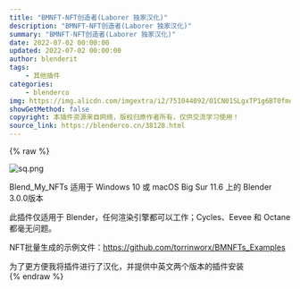 ```yaml
---
title: "BMNFT-NFT创造者(Laborer 独家汉化)"
description: "BMNFT-NFT创造者(Laborer 独家汉化)"
summary: "BMNFT-NFT创造者(Laborer 独家汉化)"
date: 2022-07-02 00:00:00
updated: 2022-07-02 00:00:00
author: blenderit
tags: 
    - 其他插件
categories:
    - blenderco
img: https://img.alicdn.com/imgextra/i2/751044092/O1CN01SLgxTP1g6BT0fmoem_!!751044092.png
showGetMethod: false
copyright: 本插件资源来自网络，版权归原作者所有，仅供交流学习使用！
source_link: https://blenderco.cn/38128.html
---
```


{% raw %}
<p><img class="aligncenter" src="https://img.alicdn.com/imgextra/i2/751044092/O1CN01SLgxTP1g6BT0fmoem_!!751044092.png" alt="sq.png"></p><div class="lake-content">
<p id="ue313de6d" class="ne-p"><span class="ne-text">Blend_My_NFTs 适用于 Windows 10 或 macOS Big Sur 11.6 上的 Blender 3.0.0版本</span></p>
<p id="u357f261e" class="ne-p"><span class="ne-text">此插件仅适用于 Blender，任何渲染引擎都可以工作；Cycles、Eevee 和 Octane 都毫无问题。</span></p>
<p id="ud47c0072" class="ne-p"><span class="ne-text">NFT批量生成的示例文件：</span><a class="ne-link" href="https://github.com/torrinworx/BMNFTs_Examples" target="_blank" rel="noopener" data-href="https://github.com/torrinworx/BMNFTs_Examples"><span class="ne-text">https://github.com/torrinworx/BMNFTs_Examples</span></a></p>
<div class="lake-content"><span class="ne-text">为了更方便我将插件进行了汉化，并提供中英文两个版本的插件安装</span></div>
<div></div>
</div>
<div style="display: none">blenderco</div>
{% endraw %}
